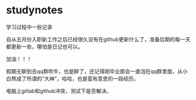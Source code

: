 # studynotes
学习过程中一些记录

自从五月份入职新工作之后已经很久没有在github更新什么了，准备后期的每一天都更新一些，哪怕是日记也可以。

加油！！！

假期无聊到去qq群吹牛，也是醉了，还记得刚毕业那会一直泡在qq群里面，从小白熬成了所谓的“大神”，哈哈，也是蛮有意思的一段经历。

电脑上gitlab和github冲突，测试下是否解决。
